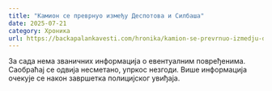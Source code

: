 ```yaml
---
title: "Камион се преврнуо између Деспотова и Силбаша"
date: 2025-07-21
category: Хроника
url: https://backapalankavesti.com/hronika/kamion-se-prevrnuo-izmedju-despotova-i-silbasa/
---
```


За сада нема званичних информација о евентуалним повређенима. Саобраћај се одвија несметано, упркос незгоди. Више информација очекује се након завршетка полицијског увиђаја.
